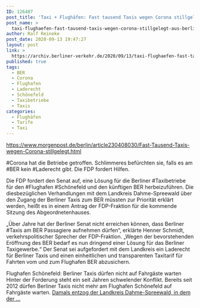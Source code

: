 ```yaml
---
ID: 126407
post_title: 'Taxi + Flughäfen: Fast tausend Taxis wegen Corona stillgelegt, aus Berliner Morgenpost'
post_name: >
  taxi-flughaefen-fast-tausend-taxis-wegen-corona-stillgelegt-aus-berliner-morgenpost
author: Ralf Reineke
post_date: 2020-09-13 19:47:27
layout: post
link: >
  https://archiv.berliner-verkehr.de/2020/09/13/taxi-flughaefen-fast-tausend-taxis-wegen-corona-stillgelegt-aus-berliner-morgenpost/
published: true
tags:
  - BER
  - Corona
  - Flughafen
  - Laderecht
  - Schönefeld
  - Taxibetriebe
  - Taxis
categories:
  - Flughäfen
  - Tarife
  - Taxi
---
```

https://www.morgenpost.de/berlin/article230408030/Fast-Tausend-Taxis-wegen-Corona-stillgelegt.html

#Corona hat die Betriebe getroffen. Schlimmeres befürchten sie, falls es am #BER kein #Laderecht gibt. Die FDP fordert Hilfen.

Die FDP fordert den Senat auf, eine Lösung für die Berliner #Taxibetriebe für den #Flughafen #Schönefeld und den künftigen BER herbeizuführen. Die diesbezüglichen Verhandlungen mit dem Landkreis Dahme-Spreewald über den Zugang der Berliner Taxis zum BER müssten zur Priorität erklärt werden, heißt es in einem Antrag der FDP-Fraktion für die kommende Sitzung des Abgeordnetenhauses.

„Über Jahre hat der Berliner Senat nicht erreichen können, dass Berliner #Taxis am BER Passagiere aufnehmen dürfen“, erklärte Henner Schmidt, verkehrspolitischer Sprecher der FDP-Fraktion. „Wegen der bevorstehenden Eröffnung des BER bedarf es nun dringend einer Lösung für das Berliner Taxigewerbe.“ Der Senat sei aufgefordert mit dem Landkreis ein Laderecht für Berliner Taxis und einen einheitlichen und transparenten Taxitarif für Fahrten vom und zum Flughafen BER abzusichern.

Flughafen Schönefeld: Berliner Taxis dürfen nicht auf Fahrgäste warten
Hinter der Forderung steht ein seit Jahren schwelender Konflikt. Bereits seit 2012 dürfen Berliner Taxis nicht mehr am Flughafen Schönefeld auf Fahrgäste warten. <a href="https://www.morgenpost.de/berlin/article230408030/Fast-Tausend-Taxis-wegen-Corona-stillgelegt.html">Damals entzog der Landkreis Dahme-Spreewald, in dem der ...</a>